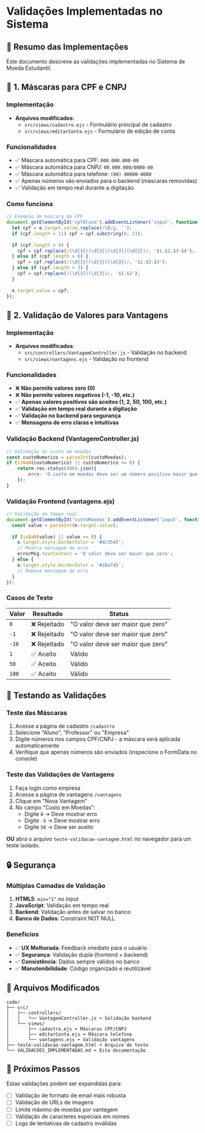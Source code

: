 # Validações Implementadas no Sistema

## 📝 Resumo das Implementações

Este documento descreve as validações implementadas no Sistema de Moeda Estudantil.

## 🎯 1. Máscaras para CPF e CNPJ

### Implementação
- **Arquivos modificados**: 
  - `src/views/cadastro.ejs` - Formulário principal de cadastro
  - `src/views/editarConta.ejs` - Formulário de edição de conta

### Funcionalidades
- ✅ Máscara automática para CPF: `000.000.000-00`
- ✅ Máscara automática para CNPJ: `00.000.000/0000-00`
- ✅ Máscara automática para telefone: `(00) 00000-0000`
- ✅ Apenas números são enviados para o backend (máscaras removidas)
- ✅ Validação em tempo real durante a digitação

### Como funciona
```javascript
// Exemplo de máscara de CPF
document.getElementById('cpfAluno').addEventListener('input', function(e) {
  let cpf = e.target.value.replace(/\D/g, '');
  if (cpf.length > 11) cpf = cpf.substring(0, 11);
  
  if (cpf.length > 9) {
    cpf = cpf.replace(/(\d{3})(\d{3})(\d{3})(\d{2})/, '$1.$2.$3-$4');
  } else if (cpf.length > 6) {
    cpf = cpf.replace(/(\d{3})(\d{3})(\d{3})/, '$1.$2.$3');
  } else if (cpf.length > 3) {
    cpf = cpf.replace(/(\d{3})(\d{3})/, '$1.$2');
  }
  
  e.target.value = cpf;
});
```

## 🚫 2. Validação de Valores para Vantagens

### Implementação
- **Arquivos modificados**:
  - `src/controllers/VantagemController.js` - Validação no backend
  - `src/views/vantagens.ejs` - Validação no frontend

### Funcionalidades
- ❌ **Não permite valores zero (0)**
- ❌ **Não permite valores negativos (-1, -10, etc.)**
- ✅ **Apenas valores positivos são aceitos (1, 2, 50, 100, etc.)**
- ✅ **Validação em tempo real durante a digitação**
- ✅ **Validação no backend para segurança**
- ✅ **Mensagens de erro claras e intuitivas**

### Validação Backend (VantagemController.js)
```javascript
// Validação do custo em moedas
const custoNumerico = parseInt(custoMoedas);
if (isNaN(custoNumerico) || custoNumerico <= 0) {
    return res.status(400).json({
        erro: 'O custo em moedas deve ser um número positivo maior que zero'
    });
}
```

### Validação Frontend (vantagens.ejs)
```javascript
// Validação em tempo real
document.getElementById('custoMoedas').addEventListener('input', function(e) {
  const value = parseInt(e.target.value);
  
  if (isNaN(value) || value <= 0) {
    e.target.style.borderColor = '#dc3545';
    // Mostra mensagem de erro
    errorMsg.textContent = 'O valor deve ser maior que zero';
  } else {
    e.target.style.borderColor = '#28a745';
    // Remove mensagem de erro
  }
});
```

### Casos de Teste

| Valor | Resultado | Status |
|-------|-----------|--------|
| `0` | ❌ Rejeitado | "O valor deve ser maior que zero" |
| `-1` | ❌ Rejeitado | "O valor deve ser maior que zero" |
| `-10` | ❌ Rejeitado | "O valor deve ser maior que zero" |
| `1` | ✅ Aceito | Válido |
| `50` | ✅ Aceito | Válido |
| `100` | ✅ Aceito | Válido |

## 🧪 Testando as Validações

### Teste das Máscaras
1. Acesse a página de cadastro `/cadastro`
2. Selecione "Aluno", "Professor" ou "Empresa"
3. Digite números nos campos CPF/CNPJ - a máscara será aplicada automaticamente
4. Verifique que apenas números são enviados (inspecione o FormData no console)

### Teste das Validações de Vantagens
1. Faça login como empresa
2. Acesse a página de vantagens `/vantagens`
3. Clique em "Nova Vantagem"
4. No campo "Custo em Moedas":
   - Digite `0` → Deve mostrar erro
   - Digite `-5` → Deve mostrar erro
   - Digite `50` → Deve ser aceito

**OU** abra o arquivo `teste-validacao-vantagem.html` no navegador para um teste isolado.

## 🔒 Segurança

### Múltiplas Camadas de Validação
1. **HTML5**: `min="1"` no input
2. **JavaScript**: Validação em tempo real
3. **Backend**: Validação antes de salvar no banco
4. **Banco de Dados**: Constraint NOT NULL

### Benefícios
- ✅ **UX Melhorada**: Feedback imediato para o usuário
- ✅ **Segurança**: Validação dupla (frontend + backend)
- ✅ **Consistência**: Dados sempre válidos no banco
- ✅ **Manutenibilidade**: Código organizado e reutilizável

## 📁 Arquivos Modificados

```
code/
├── src/
│   ├── controllers/
│   │   └── VantagemController.js ⬅️ Validação backend
│   └── views/
│       ├── cadastro.ejs ⬅️ Máscaras CPF/CNPJ
│       ├── editarConta.ejs ⬅️ Máscara telefone
│       └── vantagens.ejs ⬅️ Validação vantagens
├── teste-validacao-vantagem.html ⬅️ Arquivo de teste
└── VALIDACOES_IMPLEMENTADAS.md ⬅️ Esta documentação
```

## 🚀 Próximos Passos

Estas validações podem ser expandidas para:
- [ ] Validação de formato de email mais robusta
- [ ] Validação de URLs de imagens
- [ ] Limite máximo de moedas por vantagem
- [ ] Validação de caracteres especiais em nomes
- [ ] Logs de tentativas de cadastro inválidas 